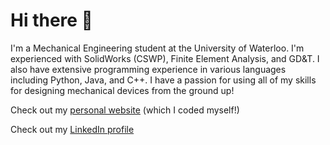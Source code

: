 # Hi there 👋

<!--
**amaar-quadri/amaar-quadri** is a ✨ _special_ ✨ repository because its `README.md` (this file) appears on your GitHub profile.

Here are some ideas to get you started:

- 🔭 I’m currently working on ...
- 🌱 I’m currently learning ...
- 👯 I’m looking to collaborate on ...
- 🤔 I’m looking for help with ...
- 💬 Ask me about ...
- 📫 How to reach me: ...
- 😄 Pronouns: ...
- ⚡ Fun fact: ...
-->
I'm a Mechanical Engineering student at the University of Waterloo. I'm experienced with SolidWorks (CSWP), Finite Element Analysis, and GD&T. I also have extensive programming experience in various languages including Python, Java, and C++. I have a passion for using all of my skills for designing mechanical devices from the ground up!

Check out my [personal website](https://www.amaarquadri.com) (which I coded myself!)

Check out my [LinkedIn profile](https://www.linkedin.com/in/amaarquadri)
